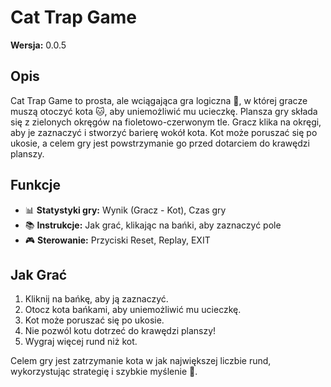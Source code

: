 # Cat Trap Game
**Wersja:** 0.0.5

## Opis
Cat Trap Game to prosta, ale wciągająca gra logiczna 🧠, w której gracze muszą otoczyć kota 🐱, aby uniemożliwić mu ucieczkę. Plansza gry składa się z zielonych okręgów na fioletowo-czerwonym tle. Gracz klika na okręgi, aby je zaznaczyć i stworzyć barierę wokół kota. Kot może poruszać się po ukosie, a celem gry jest powstrzymanie go przed dotarciem do krawędzi planszy.

## Funkcje
- 📊 **Statystyki gry:** Wynik (Gracz - Kot), Czas gry
- 📚 **Instrukcje:** Jak grać, klikając na bańki, aby zaznaczyć pole
- 🎮 **Sterowanie:** Przyciski Reset, Replay, EXIT

## Jak Grać
1. Kliknij na bańkę, aby ją zaznaczyć.
2. Otocz kota bańkami, aby uniemożliwić mu ucieczkę.
3. Kot może poruszać się po ukosie.
4. Nie pozwól kotu dotrzeć do krawędzi planszy!
5. Wygraj więcej rund niż kot.

Celem gry jest zatrzymanie kota w jak największej liczbie rund, wykorzystując strategię i szybkie myślenie 🧩.
